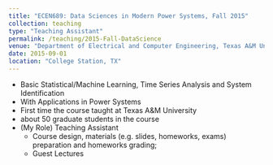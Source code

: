```yaml
---
title: "ECEN689: Data Sciences in Modern Power Systems, Fall 2015"
collection: teaching
type: "Teaching Assistant"
permalink: /teaching/2015-Fall-DataScience
venue: "Department of Electrical and Computer Engineering, Texas A&M University"
date: 2015-09-01
location: "College Station, TX"
---
```


- Basic Statistical/Machine Learning, Time Series Analysis and System Identification
- With Applications in Power Systems
- First time the course taught at Texas A&M University
- about 50 graduate students in the course
- (My Role) Teaching Assistant
	- Course design, materials (e.g. slides, homeworks, exams) preparation and homeworks grading;
	- Guest Lectures 
